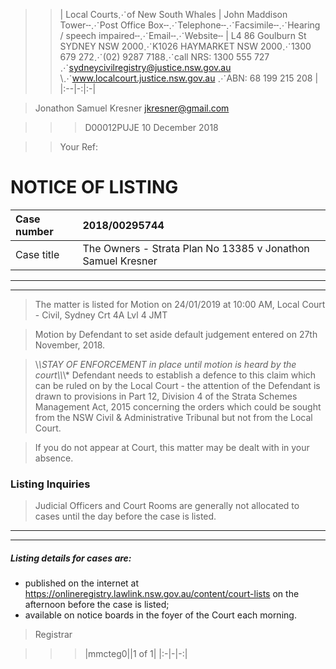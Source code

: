 >>| Local Courts⋰of New South Whales  | John Maddison Tower╌⋰Post Office Box╌⋰Telephone╌⋰Facsimile╌⋰Hearing / speech impaired╌⋰Email╌⋰Website╌  | L4 86 Goulburn St SYDNEY NSW 2000⋰K1026 HAYMARKET NSW 2000⋰1300 679 272⋰(02) 9287 7188⋰call NRS: 1300 555 727 ⋰sydneycivilregistry@justice.nsw.gov.au   \⋰www.localcourt.justice.nsw.gov.au  ⋰ABN: 68 199 215 208 |
|:--|-:|:-|


> Jonathon Samuel Kresner 
  jkresner@gmail.com

>>> D00012PUJE
    10 December 2018   

>> Your Ref:


# NOTICE OF LISTING

| Case number  | 2018/00295744
|:-------------|:-------------------------------------------------------------|
| Case title   | The Owners - Strata Plan No 13385 v Jonathon Samuel Kresner  |

---
---

> The matter is listed for Motion on 24/01/2019 at 10:00 AM, Local Court - Civil, Sydney Crt 4A Lvl 4 JMT
  
>  Motion by Defendant to set aside default judgement entered on 27th November, 2018. 
  
> \\*\\*STAY OF ENFORCEMENT in place until motion is heard by the court\\*\\*\\* 
  Defendant needs to establish a defence to this claim which can be ruled on by the Local Court - the attention of the Defendant is drawn to provisions in Part 12, Division 4 of the Strata Schemes Management Act, 2015 concerning the orders which could be sought from the NSW Civil & Administrative Tribunal but not from the Local Court.

> If you do not appear at Court, this matter may be dealt with in your absence.

### Listing Inquiries
> Judicial Officers and Court Rooms are generally not allocated to cases until the day before the case is listed.

---
---
##### Listing details for cases are:
- published on the internet at
  https://onlineregistry.lawlink.nsw.gov.au/content/court-lists
  on the afternoon before the case is listed;
- available on notice boards in the foyer of the Court each morning.
    

> Registrar  

>>>|mmcteg0||1 of 1|
|:-|-|-:|